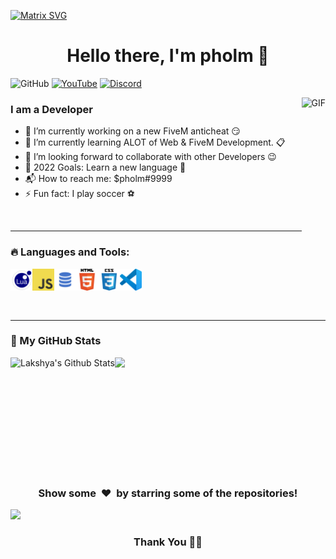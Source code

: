   [![Matrix SVG](https://raw.githubusercontent.com/rodrigograca31/rodrigograca31/master/matrix.svg)](https://www.youtube.com/watch?v=SDkAGkd4NLc) 
  
<p>
  <h1 align="center"><b>Hello there, I'm pholm 👋</b></h1>
</p>

![GitHub](https://komarev.com/ghpvc/?username=pholm2000&style=plastic)
[![YouTube](https://img.shields.io/youtube/channel/views/UCi_blrI4nI_irYBjWD1gSXQ?label=youtube&style=plastic)](https://www.youtube.com/channel/UCi_blrI4nI_irYBjWD1gSXQ)
[![Discord](https://dcbadge.vercel.app/api/shield/546367816337588254?style=plastic&logoColor=presence&theme=clean)](https://discord.com/users/546367816337588254)
<br>

<img align="right" height="270px" alt="GIF" src="https://i.pinimg.com/originals/e4/26/70/e426702edf874b181aced1e2fa5c6cde.gif" />

### I am a Developer
- 💎 I’m currently working on a new FiveM anticheat :smirk:
- 🌱 I’m currently learning ALOT of Web & FiveM Development. :clipboard:
- 👯 I’m looking forward to collaborate with other Developers :wink:
- 🥅 2022 Goals: Learn a new language :eyes:
- 📬 How to reach me: $pholm#9999
- ⚡ Fun fact: I play soccer :soccer:

<br>


---
### 🔥 Languages and Tools: 
<img align="left" alt="LUA" width="35px" src="https://raw.githubusercontent.com/github/explore/80688e429a7d4ef2fca1e82350fe8e3517d3494d/topics/lua/lua.png" />
<img align="left" alt="JavaScript" width="35px" src="https://raw.githubusercontent.com/github/explore/80688e429a7d4ef2fca1e82350fe8e3517d3494d/topics/javascript/javascript.png" />
<img align="left" alt="SQL" width="35px" src="https://raw.githubusercontent.com/github/explore/80688e429a7d4ef2fca1e82350fe8e3517d3494d/topics/sql/sql.png" />
<img align="left" alt="HTML5" width="35px" src="https://raw.githubusercontent.com/github/explore/80688e429a7d4ef2fca1e82350fe8e3517d3494d/topics/html/html.png" />
<img align="left" alt="CSS3" width="35px" src="https://raw.githubusercontent.com/github/explore/80688e429a7d4ef2fca1e82350fe8e3517d3494d/topics/css/css.png" />
<img align="left" alt="Visual Studio Code" width="35px" src="https://raw.githubusercontent.com/github/explore/80688e429a7d4ef2fca1e82350fe8e3517d3494d/topics/visual-studio-code/visual-studio-code.png" />

<br>
<br>
<br>
<br>

---
### 🔴 My GitHub Stats

  <img align="left" src="https://github-readme-stats.vercel.app/api?username=pholm2000&show_icons=true&title_color=fff&icon_color=79ff97&text_color=efefef&bg_color=24292e" alt="Lakshya's Github Stats">

  <img align="left" src="https://github-readme-stats.vercel.app/api/top-langs/?username=pholm2000&show_icons=true&hide_border=true&theme=radical">


</br></br></br></br></br></br></br></br></br>



<br>

<div align="center">
<h3 align="center">Show some &nbsp;❤️&nbsp; by starring some of the repositories!</h3>
</div><img src="https://github.com/punitkmryh/punitkmryh/blob/master/wave.svg" />

<h3 align="center">Thank You 🙏🏼</h3>


<!--[youtube]: https://www.youtube.com/channel/UC40R8Rvwjhu08Z0MFffNfsg-->

